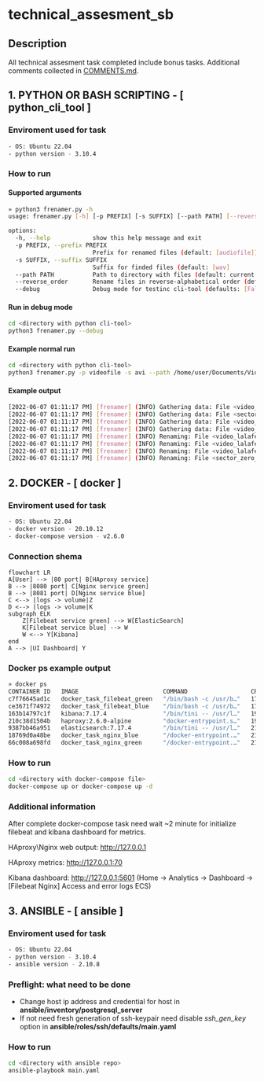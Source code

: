 # technical_assesment_sb

## Description
All technical assesment task completed include bonus tasks.
Additional comments collected in [COMMENTS.md](./COMMENTS.md).

## 1. PYTHON OR BASH SCRIPTING - [ python_cli_tool ] 
### Enviroment used for task
```bash
- OS: Ubuntu 22.04
- python version - 3.10.4
```
### How to run
#### Supported arguments
```bash
» python3 frenamer.py -h
usage: frenamer.py [-h] [-p PREFIX] [-s SUFFIX] [--path PATH] [--reverse_order] [--debug]

options:
  -h, --help            show this help message and exit
  -p PREFIX, --prefix PREFIX
                        Prefix for renamed files (default: [audiofile])
  -s SUFFIX, --suffix SUFFIX
                        Suffix for finded files (default: [wav]
  --path PATH           Path to directory with files (default: current directory for search: [/home/anthonykelebro/Documents/github/technical_assesment_sb/python_cli_tool/])
  --reverse_order       Rename files in reverse-alphabetical order (default: [False])
  --debug               Debug mode for testinc cli-tool (defaults: [False])
```
#### Run in debug mode
```bash
cd <directory with python cli-tool>
python3 frenamer.py --debug
```
#### Example normal run
```bash
cd <directory with python cli-tool>
python3 frenamer.py -p videofile -s avi --path /home/user/Documents/Video --reverse_order
```

#### Example output
```bash
[2022-06-07 01:11:17 PM] [frenamer] (INFO) Gathering data: File <video_lalafel_532.avi> finded in directory
[2022-06-07 01:11:17 PM] [frenamer] (INFO) Gathering data: File <sector_zero_000001.avi> finded in directory
[2022-06-07 01:11:17 PM] [frenamer] (INFO) Gathering data: File <video_lalafel_568.avi> finded in directory
[2022-06-07 01:11:17 PM] [frenamer] (INFO) Gathering data: File <video_lalafel_567.avi> finded in directory
[2022-06-07 01:11:17 PM] [frenamer] (INFO) Renaming: File <video_lalafel_568.avi> renamed to <videofile_2022-06-07_000.avi>
[2022-06-07 01:11:17 PM] [frenamer] (INFO) Renaming: File <video_lalafel_567.avi> renamed to <videofile_2022-06-07_001.avi>
[2022-06-07 01:11:17 PM] [frenamer] (INFO) Renaming: File <video_lalafel_532.avi> renamed to <videofile_2022-06-07_002.avi>
[2022-06-07 01:11:17 PM] [frenamer] (INFO) Renaming: File <sector_zero_000001.avi> renamed to <videofile_2022-06-07_003.avi>
```

## 2. DOCKER - [ docker ]
### Enviroment used for task
```bash
- OS: Ubuntu 22.04
- docker version - 20.10.12
- docker-compose version - v2.6.0
```
### Connection shema
```mermaid
flowchart LR
A[User] --> |80 port| B[HAproxy service] 
B --> |8080 port| C[Nginx service green] 
B --> |8081 port| D[Nginx service blue]
C <--> |logs -> volume|Z
D <--> |logs -> volume|K
subgraph ELK
    Z[Filebeat service green] --> W[ElasticSearch]
    K[Filebeat service blue] --> W
    W <--> Y[Kibana]
end
A --> |UI Dashboard| Y
```
### Docker ps example output
```bash
» docker ps
CONTAINER ID   IMAGE                        COMMAND                  CREATED          STATUS          PORTS                                                                                  NAMES
c7f76645ad1c   docker_task_filebeat_green   "/bin/bash -c /usr/b…"   17 seconds ago   Up 9 seconds                                                                                           docker_task-filebeat_green-1
ce3671f74972   docker_task_filebeat_blue    "/bin/bash -c /usr/b…"   17 seconds ago   Up 9 seconds                                                                                           docker_task-filebeat_blue-1
163b14797c1f   kibana:7.17.4                "/bin/tini -- /usr/l…"   19 seconds ago   Up 11 seconds   0.0.0.0:5601->5601/tcp, :::5601->5601/tcp                                              docker_task-kibana-1
210c38d1504b   haproxy:2.6.0-alpine         "docker-entrypoint.s…"   19 seconds ago   Up 11 seconds   0.0.0.0:70->70/tcp, :::70->70/tcp, 0.0.0.0:80->80/tcp, :::80->80/tcp                   docker_task-haproxy-1
9387bb46a951   elasticsearch:7.17.4         "/bin/tini -- /usr/l…"   21 seconds ago   Up 13 seconds   0.0.0.0:9200->9200/tcp, :::9200->9200/tcp, 0.0.0.0:9300->9300/tcp, :::9300->9300/tcp   docker_task-elasticsearch-1
18769d0a48be   docker_task_nginx_blue       "/docker-entrypoint.…"   21 seconds ago   Up 13 seconds   0.0.0.0:8081->80/tcp, :::8081->80/tcp                                                  docker_task-nginx_blue-1
66c008a698fd   docker_task_nginx_green      "/docker-entrypoint.…"   21 seconds ago   Up 13 seconds   0.0.0.0:8080->80/tcp, :::8080->80/tcp                                                  docker_task-nginx_green-1
```
### How to run
```bash
cd <directory with docker-compose file>
docker-compose up or docker-compose up -d
```
### Additional information
After complete docker-compose task need wait ~2 minute for initialize filebeat and kibana dashboard for metrics.

HAproxy\Nginx web output: http://127.0.0.1

HAproxy metrics: http://127.0.0.1:70

Kibana dashboard: http://127.0.0.1:5601 (Home -> Analytics -> Dashboard -> [Filebeat Nginx] Access and error logs ECS)


## 3. ANSIBLE - [ ansible ]
### Enviroment used for task
```bash
- OS: Ubuntu 22.04
- python version - 3.10.4
- ansible version - 2.10.8
```
### Preflight: what need to be done
- Change host ip address and credential for host in __ansible/inventory/postgresql_server__
- If not need fresh generation of ssh-keypair need disable _ssh_gen_key_ option in __ansible/roles/ssh/defaults/main.yaml__
### How to run
```bash
cd <directory with ansible repo>
ansible-playbook main.yaml
```
